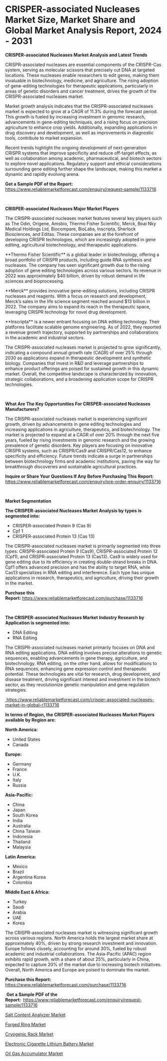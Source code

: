 <p><h1>CRISPER-associated Nucleases Market Size, Market Share and Global Market Analysis Report, 2024 - 2031</h1></p><p><strong>CRISPER-associated Nucleases Market Analysis and Latest Trends</strong></p>
<p><p>CRISPR-associated nucleases are essential components of the CRISPR-Cas system, serving as molecular scissors that precisely cut DNA at targeted locations. These nucleases enable researchers to edit genes, making them invaluable in biotechnology, medicine, and agriculture. The rising adoption of gene-editing technologies for therapeutic applications, particularly in areas of genetic disorders and cancer treatment, drives the growth of the CRISPR-associated nucleases market.</p><p>Market growth analysis indicates that the CRISPR-associated nucleases market is expected to grow at a CAGR of 11.3% during the forecast period. This growth is fueled by increasing investment in genomic research, advancements in gene-editing techniques, and a rising focus on precision agriculture to enhance crop yields. Additionally, expanding applications in drug discovery and development, as well as improvements in diagnostic tools, contribute to market expansion.</p><p>Recent trends highlight the ongoing development of next-generation CRISPR systems that improve specificity and reduce off-target effects, as well as collaboration among academic, pharmaceutical, and biotech sectors to explore novel applications. Regulatory support and ethical considerations surrounding gene editing further shape the landscape, making this market a dynamic and rapidly evolving arena.</p></p>
<p><strong>Get a Sample PDF of the Report:&nbsp;</strong> <a href="https://www.reliablemarketforecast.com/enquiry/request-sample/1133716?utm_campaign=1170&utm_medium=2&utm_source=Github&utm_content=ia&utm_term=07102024&utm_id=crisper-associated-nucleases">https://www.reliablemarketforecast.com/enquiry/request-sample/1133716</a></p>
<p>&nbsp;</p>
<p><strong>CRISPER-associated Nucleases Major Market Players</strong></p>
<p><p>The CRISPR-associated nucleases market features several key players such as The Odin, Origene, Amsbio, Thermo Fisher Scientific, Merck, Boai Nky Medical Holdings Ltd, Biocompare, BioLabs, Inscripta, Sherlock Biosciences, and Editas. These companies are at the forefront of developing CRISPR technologies, which are increasingly adopted in gene editing, agricultural biotechnology, and therapeutic applications.</p><p>**Thermo Fisher Scientific** is a global leader in biotechnology, offering a broad portfolio of CRISPR products, including guide RNA synthesis and nucleases. The company has seen significant growth due to the rising adoption of gene editing technologies across various sectors. Its revenue in 2022 was approximately $40 billion, driven by robust demand in life sciences and bioprocessing.</p><p>**Merck** provides innovative gene-editing solutions, including CRISPR nucleases and reagents. With a focus on research and development, Merck’s sales in the life science segment reached around $13 billion in 2022. The company aims to expand its reach in the therapeutic space, leveraging CRISPR technology for novel drug development.</p><p>**Inscripta** is a newer entrant focusing on DNA editing technology. Their platforms facilitate scalable genome engineering. As of 2022, they reported a revenue growth trajectory, supported by partnerships and collaborations in the academic and industrial sectors.</p><p>The CRISPR-associated nucleases market is projected to grow significantly, indicating a compound annual growth rate (CAGR) of over 25% through 2030 as applications expand in therapeutic development and synthetic biology. Companies that invest in R&D and leverage partnerships to enhance product offerings are poised for sustained growth in this dynamic market. Overall, the competitive landscape is characterized by innovation, strategic collaborations, and a broadening application scope for CRISPR technologies.</p></p>
<p>&nbsp;</p>
<p><strong>What Are The Key Opportunities For CRISPER-associated Nucleases Manufacturers?</strong></p>
<p><p>The CRISPR-associated nucleases market is experiencing significant growth, driven by advancements in gene editing technologies and increasing applications in agriculture, therapeutics, and biotechnology. The market is projected to expand at a CAGR of over 20% through the next five years, fueled by rising investments in genomic research and the growing prevalence of genetic disorders. Key players are focusing on innovative CRISPR systems, such as CRISPR/Cas9 and CRISPR/Cas12, to enhance specificity and efficiency. Future trends indicate a surge in partnerships between biotechnology firms and academic institutions, paving the way for breakthrough discoveries and sustainable agricultural practices.</p></p>
<p><strong>Inquire or Share Your Questions If Any Before Purchasing This Report:</strong> <a href="https://www.reliablemarketforecast.com/enquiry/pre-order-enquiry/1133716?utm_campaign=1170&utm_medium=2&utm_source=Github&utm_content=ia&utm_term=07102024&utm_id=crisper-associated-nucleases">https://www.reliablemarketforecast.com/enquiry/pre-order-enquiry/1133716</a></p>
<p>&nbsp;</p>
<p><strong>Market Segmentation</strong></p>
<p><strong>The CRISPER-associated Nucleases Market Analysis by types is segmented into:</strong></p>
<p><ul><li>CRISPER-associated Protein 9 (Cas 9)</li><li>Cpf 1</li><li>CRISPER-associated Protein 13 (Cas 13)</li></ul></p>
<p><p>The CRISPR-associated nucleases market is primarily segmented into three types: CRISPR-associated Protein 9 (Cas9), CRISPR-associated Protein 12 (Cpf1), and CRISPR-associated Protein 13 (Cas13). Cas9 is widely used for gene editing due to its efficiency in creating double-strand breaks in DNA. Cpf1 offers advanced precision and has the ability to target RNA, while Cas13 specializes in RNA editing and interference. Each type has unique applications in research, therapeutics, and agriculture, driving their growth in the market.</p></p>
<p><strong>Purchase this Report:&nbsp;</strong><a href="https://www.reliablemarketforecast.com/purchase/1133716?utm_campaign=1170&utm_medium=2&utm_source=Github&utm_content=ia&utm_term=07102024&utm_id=crisper-associated-nucleases">https://www.reliablemarketforecast.com/purchase/1133716</a></p>
<p>&nbsp;</p>
<p><strong>The CRISPER-associated Nucleases Market Industry Research by Application is segmented into:</strong></p>
<p><ul><li>DNA Editing</li><li>RNA Editing</li></ul></p>
<p><p>The CRISPR-associated nucleases market primarily focuses on DNA and RNA editing applications. DNA editing involves precise alterations to genetic sequences, enabling advancements in gene therapy, agriculture, and biotechnology. RNA editing, on the other hand, allows for modifications to RNA sequences, enhancing gene expression control and therapeutic potential. These technologies are vital for research, drug development, and disease treatment, driving significant interest and investment in the biotech sector, as they revolutionize genetic manipulation and gene regulation strategies.</p></p>
<p><a href="https://www.reliablemarketforecast.com/crisper-associated-nucleases-market-in-global-r1133716?utm_campaign=1170&utm_medium=2&utm_source=Github&utm_content=ia&utm_term=07102024&utm_id=crisper-associated-nucleases">&nbsp;https://www.reliablemarketforecast.com/crisper-associated-nucleases-market-in-global-r1133716</a></p>
<p><strong>In terms of Region, the CRISPER-associated Nucleases Market Players available by Region are:</strong></p>
<p>
    <p> <strong> North America: </strong>
        <ul>
            <li>United States</li>
            <li>Canada</li>
        </ul>
        </p> 
    <p> <strong> Europe: </strong>
        <ul>
            <li>Germany</li>
            <li>France</li>
            <li>U.K.</li>
            <li>Italy</li>
            <li>Russia</li>
        </ul>
        </p> 
    <p> <strong> Asia-Pacific: </strong>
        <ul>
            <li>China</li>
            <li>Japan</li>
            <li>South Korea</li>
            <li>India</li>
            <li>Australia</li>
            <li>China Taiwan</li>
            <li>Indonesia</li>
            <li>Thailand</li>
            <li>Malaysia</li>
        </ul>
        </p> 
    <p> <strong> Latin America: </strong>
        <ul>
            <li>Mexico</li>
            <li>Brazil</li>
            <li>Argentina Korea</li>
            <li>Colombia</li>
        </ul>
        </p> 
    <p> <strong> Middle East & Africa: </strong>
        <ul>
            <li>Turkey</li>
            <li>Saudi</li>
            <li>Arabia</li>
            <li>UAE</li>
            <li>Korea</li>
        </ul>
    </p>
    </p>
<p><p>The CRISPR-associated nucleases market is witnessing significant growth across various regions. North America holds the largest market share at approximately 40%, driven by strong research investment and innovation. Europe follows closely, accounting for around 30%, fueled by robust academic and industrial collaborations. The Asia-Pacific (APAC) region exhibits rapid growth, with a share of about 25%, particularly in China, expected to capture 20% of the market due to increasing biotech initiatives. Overall, North America and Europe are poised to dominate the market.</p></p>
<p><strong>Purchase this Report: </strong><a href="https://www.reliablemarketforecast.com/purchase/1133716?utm_campaign=1170&utm_medium=2&utm_source=Github&utm_content=ia&utm_term=07102024&utm_id=crisper-associated-nucleases">https://www.reliablemarketforecast.com/purchase/1133716</a></p>
<p>&nbsp;<strong>Get a Sample PDF of the Report:&nbsp;&nbsp;</strong><a href="https://www.reliablemarketforecast.com/enquiry/request-sample/1133716?utm_campaign=1170&utm_medium=2&utm_source=Github&utm_content=ia&utm_term=07102024&utm_id=crisper-associated-nucleases">https://www.reliablemarketforecast.com/enquiry/request-sample/1133716</a></p>
<p><strong></strong></p>
<p><p><a href="https://www.linkedin.com/pulse/global-salt-content-analyzer-market-focus-application-end-use-5yezc?utm_campaign=1170&utm_medium=2&utm_source=Github&utm_content=ia&utm_term=07102024&utm_id=crisper-associated-nucleases">Salt Content Analyzer Market</a></p><p><a href="https://www.linkedin.com/pulse/forged-ring-market-size-share-growth-analysis-type-application-zfxqc?utm_campaign=1170&utm_medium=2&utm_source=Github&utm_content=ia&utm_term=07102024&utm_id=crisper-associated-nucleases">Forged Ring Market</a></p><p><a href="https://www.linkedin.com/pulse/cryogenic-rack-market-pulse-122-expansion-blueprint-2024-2031-viwyc?utm_campaign=1170&utm_medium=2&utm_source=Github&utm_content=ia&utm_term=07102024&utm_id=crisper-associated-nucleases">Cryogenic Rack Market</a></p><p><a href="https://issuu.com/reportprime-2/docs/electronic-cigarette-lithium-batter_0d96f54bd6d47d?utm_campaign=1170&utm_medium=2&utm_source=Github&utm_content=ia&utm_term=07102024&utm_id=crisper-associated-nucleases">Electronic Cigarette Lithium Battery Market</a></p><p><a href="https://issuu.com/reportprime-2/docs/oil-gas-accumulator-market-size-203_166537d761cd7f?utm_campaign=1170&utm_medium=2&utm_source=Github&utm_content=ia&utm_term=07102024&utm_id=crisper-associated-nucleases">Oil Gas Accumulator Market</a></p></p>